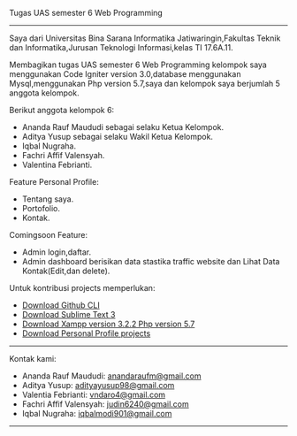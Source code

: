 Tugas UAS semester 6 Web Programming

---------------------------------------------------------------------------------------------------------------------------------------------------------------------------------------
 
Saya dari Universitas Bina Sarana Informatika Jatiwaringin,Fakultas Teknik dan Informatika,Jurusan Teknologi Informasi,kelas TI 17.6A.11.

Membagikan tugas UAS semester 6 Web Programming kelompok saya menggunakan Code Igniter version 3.0,database menggunakan Mysql,menggunakan Php version 5.7,saya dan kelompok saya berjumlah 5 anggota kelompok.

Berikut anggota kelompok 6:

- Ananda Rauf Maududi sebagai selaku Ketua Kelompok.
- Aditya Yusup sebagai selaku Wakil Ketua Kelompok.
- Iqbal Nugraha.
- Fachri Affif Valensyah.
- Valentina Febrianti.

Feature Personal Profile:
- Tentang saya.
- Portofolio.
- Kontak.

Comingsoon Feature:
- Admin login,daftar.
- Admin dashboard berisikan data stastika traffic website dan Lihat Data Kontak(Edit,dan delete).


Untuk kontribusi projects memperlukan:

- [Download Github CLI](https://cli.github.com/)
- [Download Sublime Text 3](https://www.sublimetext.com/3)
- [Download Xampp version 3.2.2 Php version 5.7](https://sourceforge.net/projects/xampp/files/)
- [Download Personal Profile projects](https://github.com/AnandaRauf/Tugas_UAS_Semester_6_Wp/tree/master)

-----------------------------------------------------------------------------------------------------------------------------------------------------------------------

Kontak kami:
- Ananda Rauf Maududi: anandaraufm@gmail.com
- Aditya Yusup: adityayusup98@gmail.com
- Valentia Febrianti: vndaro4@gmail.com
- Fachri Affif Valensyah: judin6240@gmail.com
- Iqbal Nugraha: iqbalmodi901@gmail.com

-----------------------------------------------------------------------------------------------------------------------------------------------------------------------




